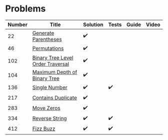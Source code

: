 # Problems

| Number | Title                                                                                                             | Solution           | Tests              | Guide | Video |
| ------ | ----------------------------------------------------------------------------------------------------------------- | ------------------ | ------------------ | ----- | ----- |
| 22     | [Generate Parentheses](https://leetcode.com/problems/generate-parentheses/description/)                           | :heavy_check_mark: |                    |       |       |
| 46     | [Permutations](https://leetcode.com/problems/permutations/description/)                                           | :heavy_check_mark: |                    |       |       |
| 102    | [Binary Tree Level Order Traversal](https://leetcode.com/problems/binary-tree-level-order-traversal/description/) | :heavy_check_mark: |                    |       |       |
| 104    | [Maximum Depth of Binary Tree](https://leetcode.com/problems/single-number/description/)                          | :heavy_check_mark: |                    |       |       |
| 136    | [Single Number](https://leetcode.com/problems/single-number/description/)                                         | :heavy_check_mark: | :heavy_check_mark: |       |       |
| 217    | [Contains Duplicate](https://leetcode.com/problems/contains-duplicate/hints/)                                     | :heavy_check_mark: |                    |       |       |
| 283    | [Move Zeros](https://leetcode.com/problems/move-zeroes/description/)                                              | :heavy_check_mark: |                    |       |       |
| 334    | [Reverse String](https://leetcode.com/problems/reverse-string/description/)                                       | :heavy_check_mark: | :heavy_check_mark: |       |       |
| 412    | [Fizz Buzz](https://leetcode.com/problems/fizz-buzz/description/)                                                 | :heavy_check_mark: | :heavy_check_mark: |       |       |

